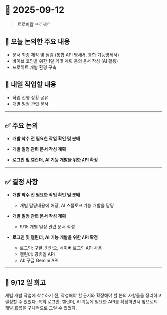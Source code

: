 # 📅 2025-09-12

> **트로피칼** 프로젝트

## 🧭 오늘 논의한 주요 내용

* 문서 최종 제작 및 점검 (통합 API 명세서, 통합 기능명세서)
* 바이브 코딩을 위한 1일 커밋 계획 등의 문서 작성 (AI 활용)
* 프로젝트 개발 환경 구축

## 🚩 내일 작업할 내용

* 작업 진행 상황 공유
* 개별 일정 관련 문서

---

## ✅ 주요 논의

* **개발 착수 전 필요한 작업 확인 및 분배**

* **개별 일정 관련 문서 작성 계획**

* **로그인 및 캘린더, AI 기능 개발을 위한 API 확정**

---

## ✅ 결정 사항

* **개발 착수 전 필요한 작업 확인 및 분배**
    * 개별 담당내용에 해당, AI 스몰토크 기능 개발을 담당

* **개별 일정 관련 문서 작성 계획**
    * 9/15 개별 일정 관련 문서 작성

* **로그인 및 캘린더, AI 기능 개발을 위한 API 확정**
    * 로그인: 구글, 카카오, 네이버 로그인 API 사용
    * 캘린더: 공휴일 API
    * AI: 구글 Gemini API

---

## 💭 9/12 일 회고   
개별 개발 작업에 착수하기 전, 작성해야 할 문서와 확정해야 할 논의 사항들을 정리하고 결정할 수 있었다. 특히 로그인, 캘린더, AI 기능에 필요한 API를 확정하면서 앞으로의 개발 흐름을 구체적으로 그릴 수 있었다.